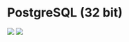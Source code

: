 PostgreSQL (32 bit)
===================

[![](https://images.microbadger.com/badges/image/wolnosciowiecnet/i686-postgresql-mattermost.svg)](https://microbadger.com/images/wolnosciowiecnet/i686-postgresql-mattermost "Get your own image badge on microbadger.com") [![](https://images.microbadger.com/badges/version/wolnosciowiecnet/i686-postgresql-mattermost.svg)](https://microbadger.com/images/wolnosciowiecnet/i686-postgresql-mattermost "Get your own version badge on microbadger.com")
